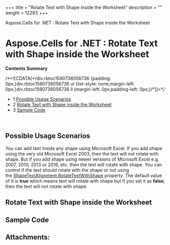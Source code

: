 +++
title = "Rotate Text with Shape inside the Worksheet" 
description = "" 
weight = 12293 
+++

Aspose.Cells for .NET : Rotate Text with Shape inside the Worksheet  

# Aspose.Cells for .NET : Rotate Text with Shape inside the Worksheet


**Contents Summary**

/\*<!\[CDATA\[\*/div.rbtoc1590738056736 {padding: 0px;}div.rbtoc1590738056736 ul {list-style: none;margin-left: 0px;}div.rbtoc1590738056736 li {margin-left: 0px;padding-left: 0px;}/\*\]\]>\*/

*   1 [Possible Usage Scenarios](#RotateTextwithShapeinsidetheWorksheet-PossibleUsageScenarios)
*   2 [Rotate Text with Shape inside the Worksheet](#RotateTextwithShapeinsidetheWorksheet-RotateTextwithShapeinsidetheWorksheet)
*   3 [Sample Code](#RotateTextwithShapeinsidetheWorksheet-SampleCode)

 

## Possible Usage Scenarios

You can add text inside any shape using Microsoft Excel. If you add shape using the very old Microsoft Excel 2003, then the text will not rotate with shape. But if you add shape using newer versions of Microsoft Excel e.g. 2007, 2010, 2013 or 2016, etc. then the text will rotate with shape. You can control if the text should rotate with the shape or not using the [ShapeTextAlignment.RotateTextWithShape](https://apireference.aspose.com/net/cells/aspose.cells.drawing.texts/shapetextalignment/properties/rotatetextwithshape) property. The default value of it is **true** which means text will rotate with shape but if you set it as **false**, then the text will not rotate with shape.

## Rotate Text with Shape inside the Worksheet



## Sample Code

## Attachments:


